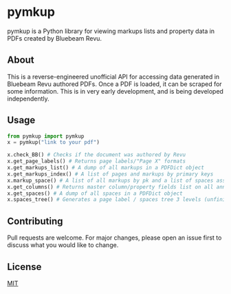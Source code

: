 # pymkup

pymkup is a Python library for viewing markups lists and property data in PDFs created by Bluebeam Revu.

## About

This is a reverse-engineered unofficial API for accessing data generated in Bluebeam Revu authored PDFs. Once a PDF is loaded, it can be scraped for some information. This is in very early development, and is being developed independently.

## Usage

```python
from pymkup import pymkup
x = pymkup("link to your pdf")

x.check_BB() # Checks if the document was authored by Revu
x.get_page_labels() # Returns page labels/"Page X" formats
x.get_markups_list() # A dump of all markups in a PDFDict object
x.get_markups_index() # A list of pages and markups by primary keys
x.markup_space() # A list of all markups by pk and a list of spaces associated
x.get_columns() # Returns master column/property fields list on all annotations
x.get_spaces() # A dump of all spaces in a PDFDict object
x.spaces_tree() # Generates a page label / spaces tree 3 levels (unfinished)
```

## Contributing
Pull requests are welcome. For major changes, please open an issue first to discuss what you would like to change.

## License
[MIT](https://choosealicense.com/licenses/mit/)
